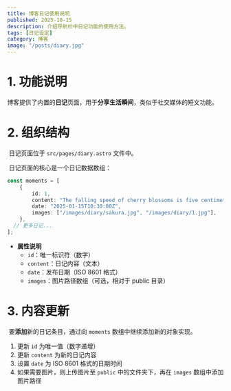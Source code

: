 ```yaml
---
title: 博客日记使用说明
published: 2025-10-15
description: 介绍导航栏中日记功能的使用方法。
tags: [日记设定]
category: 博客
image: "/posts/diary.jpg"
---
```


# 1. 功能说明

​		博客提供了内置的**日记**页面，用于**分享生活瞬间**，类似于社交媒体的短文功能。

# 2. 组织结构

​		日记页面位于 `src/pages/diary.astro` 文件中。

​		日记页面的核心是一个日记数据数组：

```typescript
const moments = [
	{
		id: 1,
		content: "The falling speed of cherry blossoms is five centimeters per second!",
		date: "2025-01-15T10:30:00Z",
		images: ["/images/diary/sakura.jpg", "/images/diary/1.jpg"],
	},
  // 更多日记...
];
```

- **属性说明**
  - `id`：唯一标识符（数字）
  - `content`：日记内容（文本）
  - `date`：发布日期（ISO 8601 格式）
  - `images`：图片路径数组（可选，相对于 public 目录）

# 3. 内容更新

​		要**添加**新的日记条目，通过向 `moments` 数组中继续添加新的对象实现。

1. 更新 `id` 为唯一值（数字递增）
2. 更新 `content` 为新的日记内容
3. 设置 `date` 为 ISO 8601 格式的日期时间
4. 如果需要图片，则上传图片至 `public` 中的文件夹下，再在 `images` 数组中添加图片路径